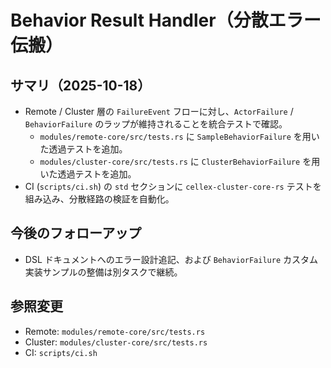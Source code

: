 # Behavior Result Handler（分散エラー伝搬）

## サマリ（2025-10-18）
- Remote / Cluster 層の `FailureEvent` フローに対し、`ActorFailure` / `BehaviorFailure` のラップが維持されることを統合テストで確認。
  - `modules/remote-core/src/tests.rs` に `SampleBehaviorFailure` を用いた透過テストを追加。
  - `modules/cluster-core/src/tests.rs` に `ClusterBehaviorFailure` を用いた透過テストを追加。
- CI (`scripts/ci.sh`) の `std` セクションに `cellex-cluster-core-rs` テストを組み込み、分散経路の検証を自動化。

## 今後のフォローアップ
- DSL ドキュメントへのエラー設計追記、および `BehaviorFailure` カスタム実装サンプルの整備は別タスクで継続。

## 参照変更
- Remote: `modules/remote-core/src/tests.rs`
- Cluster: `modules/cluster-core/src/tests.rs`
- CI: `scripts/ci.sh`
